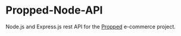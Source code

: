 # Propped-Node-API
 Node.js and Express.js rest API for the <a  href="https://github.com/edumigueis/Propped-Node-API">Propped</a> e-commerce project.
